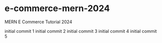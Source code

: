 # e-commerce-mern-2024
MERN E Commerce Tutorial 2024

initial commit 1
initial commit 2
initial commit 3
initial commit 4
initial commit 5